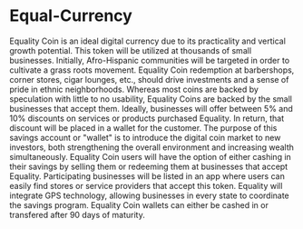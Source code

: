 # Equal-Currency
Equality Coin is an ideal digital currency due to its practicality and vertical growth potential.
This token will be utilized at thousands of small businesses. Initially, Afro-Hispanic communities
will be targeted in order to cultivate a grass roots movement. Equality Coin redemption at
barbershops, corner stores, cigar lounges, etc., should drive investments and a sense of pride in ethnic neighborhoods. 
Whereas most coins are backed by speculation with little to no usability, Equality Coins are backed by 
the small businesses that accept them. Ideally, businesses will offer between 5% and 10% discounts on services or
products purchased Equality. In return, that discount will be placed in a wallet for the 
customer. The purpose of this savings account or "wallet" is to introduce the digital coin market to new 
investors, both strengthening the overall environment and increasing wealth simultaneously.
Equality Coin users will have the option of either cashing in their savings by selling them or 
redeeming them at businesses that accept Equality. Participating businesses will
be listed in an app where users can easily find stores or service providers that accept this token.
Equality will integrate GPS technology, allowing businesses in every state to coordinate the
savings program.  Equality Coin wallets can either be cashed in or transfered after 90 days of maturity.

